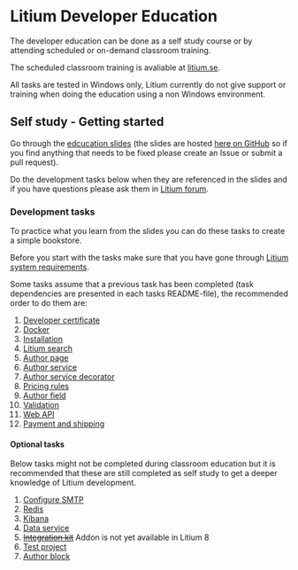 # Litium Developer Education

The developer education can be done as a self study course or by attending scheduled or on-demand classroom training.

The scheduled classroom training is avaliable at [litium.se](https://www.litium.se/utbildning).

All tasks are tested in Windows only, Litium currently do not give support or training when doing the education using a non Windows environment.

## Self study - Getting started

Go through the [edcucation slides](https://litiumdev-slides.svc.litiumlab.se) (the slides are hosted [here on GitHub](./Presentation) so if you find anything that needs to be fixed please create an Issue or submit a pull request).

Do the development tasks below when they are referenced in the slides and if you have questions please ask them in [Litium forum](https://forum.litium.com/).

### Development tasks

To practice what you learn from the slides you can do these tasks to create a simple bookstore.

Before you start with the tasks make sure that you have gone through [Litium system requirements](https://docs.litium.com/documentation/get-started/system-requirements).

Some tasks assume that a previous task has been completed (task dependencies are presented in each tasks README-file), the recommended order to do them are:

1. [Developer certificate](./Tasks/Developer%20certificate)
1. [Docker](./Tasks/Docker)
1. [Installation](./Tasks/Installation)
1. [Litium search](./Tasks/Litium%20search)
1. [Author page](./Tasks/Author%20page)
1. [Author service](./Tasks/Author%20service)
1. [Author service decorator](./Tasks/Author%20service%20decorator)
1. [Pricing rules](./Tasks/Pricing%20rules)
1. [Author field](./Tasks/Author%20field)
1. [Validation](./Tasks/Validation)
1. [Web API](./Tasks/Web%20API)
1. [Payment and shipping](./Tasks/Payment%20and%20shipping)

#### Optional tasks

Below tasks might not be completed during classroom education but it is recommended that these are still completed as self study to get a deeper knowledge of Litium development.

1. [Configure SMTP](./Tasks/SMTP)
1. [Redis](./Tasks/Redis)
1. [Kibana](./Tasks/Kibana)
1. [Data service](./Tasks/Data%20service)
1. ~~[Integration kit](./Tasks/Integration%20kit)~~ Addon is not yet available in Litium 8
1. [Test project](./Tasks/Test%20project)
1. [Author block](./Tasks/Author%20block)

